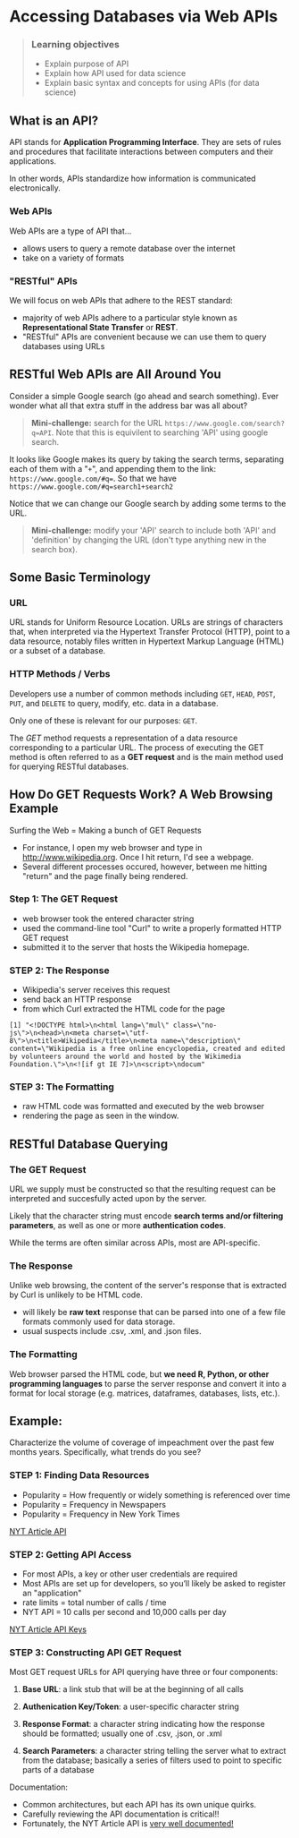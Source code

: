# Accessing Databases via Web APIs

> ### Learning objectives
> 
> * Explain purpose of API 
> * Explain how API used for data science
> * Explain basic syntax and concepts for using APIs (for data science)



## What is an API?

API stands for **Application Programming Interface**. They are sets of rules and procedures that facilitate interactions between computers and their applications. 

In other words, APIs standardize how information is communicated electronically. 

### Web APIs

Web APIs are a type of API that...
* allows users to query a remote database over the internet
* take on a variety of formats 

### "RESTful" APIs

We will focus on web APIs that adhere to the REST standard: 
* majority of web APIs adhere to a particular style known as **Representational State Transfer** or **REST**. 
* "RESTful" APIs are convenient because we can use them to query databases using URLs 


## RESTful Web APIs are All Around You

Consider a simple Google search (go ahead and search something). Ever wonder what all that extra stuff in the address bar was all about?  

> **Mini-challenge:** search for the URL `https://www.google.com/search?q=API`. Note that this is equivilent to searching 'API' using google search. 

It looks like Google makes its query by taking the search terms, separating each of them with a "`+`", and appending them to the link: `https://www.google.com/#q=`. So that we have `https://www.google.com/#q=search1+search2`

Notice that we can change our Google search by adding some terms to the URL.

> **Mini-challenge:** modify your 'API' search to include both 'API' and 'definition' by changing the URL (don't type anything new in the search box).  


## Some Basic Terminology

### URL

URL stands for Uniform Resource Location. URLs are strings of characters that, when interpreted via the Hypertext Transfer Protocol (HTTP), point to a data resource, notably files written in Hypertext Markup Language (HTML) or a subset of a database.

### HTTP Methods / Verbs

Developers use a number of common methods including `GET`, `HEAD`, `POST`, `PUT`, and `DELETE` to query, modify, etc. data in a database. 

Only one of these is relevant for our purposes: `GET`. 

The *GET* method requests a representation of a data resource corresponding to a particular URL.  The process of executing the GET method is often referred to as a **GET request** and is the main method used for querying RESTful databases.


## How Do GET Requests Work?  A Web Browsing Example

Surfing the Web = Making a bunch of GET Requests
* For instance, I open my web browser and type in http://www.wikipedia.org.  Once I hit return, I'd see a webpage.
* Several different processes occured, however, between me hitting "return" and the page finally being rendered. 

### Step 1: The GET Request

* web browser took the entered character string 
* used the command-line tool "Curl" to write a properly formatted HTTP GET request 
* submitted it to the server that hosts the Wikipedia homepage.

### STEP 2: The Response

* Wikipedia's server receives this request
* send back an HTTP response
* from which Curl extracted the HTML code for the page

```
[1] "<!DOCTYPE html>\n<html lang=\"mul\" class=\"no-js\">\n<head>\n<meta charset=\"utf-8\">\n<title>Wikipedia</title>\n<meta name=\"description\" content=\"Wikipedia is a free online encyclopedia, created and edited by volunteers around the world and hosted by the Wikimedia Foundation.\">\n<![if gt IE 7]>\n<script>\ndocum"
```

### STEP 3: The Formatting

* raw HTML code was formatted and executed by the web browser
* rendering the page as seen in the window.


## RESTful Database Querying

### The GET Request

URL we supply must be constructed so that the resulting request can be interpreted and succesfully acted upon by the server.  

Likely that the character string must encode **search terms and/or filtering parameters**, as well as one or more **authentication codes**.  

While the terms are often similar across APIs, most are API-specific.


### The Response

Unlike web browsing, the content of the server's response that is extracted by Curl is unlikely to be HTML code. 
* will likely be **raw text** response that can be parsed into one of a few file formats commonly used for data storage.  
* usual suspects include .csv, .xml, and .json files.


### The Formatting

Web browser parsed the HTML code, but **we need R, Python, or other programming languages** to parse the server response and convert it into a format for local storage (e.g. matrices, dataframes, databases, lists, etc.).

## Example: 

Characterize the volume of coverage of impeachment over the past few months years. Specifically, what trends do you see?

### STEP 1: Finding Data Resources

* Popularity = How frequently or widely something is referenced over time
* Popularity = Frequency in Newspapers
* Popularity = Frequency in New York Times

[NYT Article API](http://developer.nytimes.com/)

### STEP 2: Getting API Access

* For most APIs, a key or other user credentials are required
* Most APIs are set up for developers, so you’ll likely be asked to register an "application"
* rate limits = total number of calls / time
* NYT API = 10 calls per second and 10,000 calls per day

[NYT Article API Keys](http://developer.nytimes.com/apps/mykeys)

### STEP 3: Constructing API GET Request

Most GET request URLs for API querying have three or four components:

1. **Base URL**: a link stub that will be at the beginning of all calls

2. **Authenication Key/Token**: a user-specific character string

3. **Response Format**: a character string indicating how the response should be formatted; usually one of .csv, .json, or .xml

4. **Search Parameters**: a character string telling the server what to extract from the database; basically a series of filters used to point to specific parts of a database

Documentation: 

* Common architectures, but each API has its own unique quirks.
* Carefully reviewing the API documentation is critical!!
* Fortunately, the NYT Article API is [very well documented!](http://developer.nytimes.com/docs/read/article_search_api_v2)
